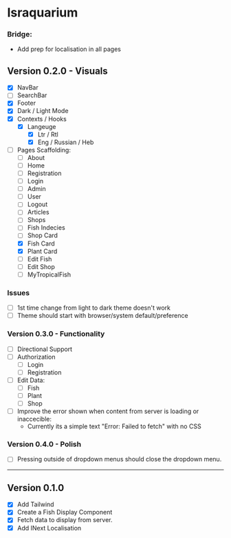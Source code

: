# Israquarium




### Bridge:
- Add prep for localisation in all pages

## Version 0.2.0 - Visuals
- [X] NavBar
- [ ] SearchBar
- [X] Footer
- [X] Dark / Light Mode
- [X] Contexts / Hooks
    - [X] Langeuge 
        - [X] Ltr / Rtl
        - [X] Eng / Russian / Heb
- [ ] Pages Scaffolding:
    - [ ] About
    - [ ] Home 
    - [ ] Registration
    - [ ] Login
    - [ ] Admin 
    - [ ] User
    - [ ] Logout
    - [ ] Articles
    - [ ] Shops 
    - [ ] Fish Indecies
    - [ ] Shop Card
    - [X] Fish Card
    - [X] Plant Card
    - [ ] Edit Fish 
    - [ ] Edit Shop
    - [ ] MyTropicalFish

### Issues
- [ ] 1st time change from light to dark theme doesn't work
- [ ] Theme should start with browser/system default/preference

### Version 0.3.0 - Functionality
- [ ] Directional Support
- [ ] Authorization 
    - [ ] Login
    - [ ] Registration
- [ ] Edit Data:
    - [ ] Fish
    - [ ] Plant
    - [ ] Shop
- [ ] Improve the error shown when content from server is loading or inaccecible:
    - Currently its a simple text "Error: Failed to fetch" with no CSS


### Version 0.4.0 - Polish
- [ ] Pressing outside of dropdown menus should close the dropdown menu.


--- 

## Version 0.1.0
- [X] Add Tailwind
- [X] Create a Fish Display Component
- [X] Fetch data to display from server.
- [X] Add INext Localisation

